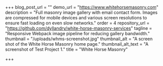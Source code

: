 +++
blog_post_url = ""
demo_url = "https://www.whitehorsemasonry.com"
description = "Full masonry image gallery with email contact form. Images are compressed for mobile devices and various screen resolutions to ensure fast loading on even slow networks."
order = 4
repository_url = "https://github.com/dyllandry/white-horse-masonry-services"
tagline = "Responsive Webpack image pipeline for reducing gallery bandwidth."
thumbnail = "/uploads/whms-screenshot.jpg"
thumbnail_alt = "A screen shot of the White Horse Masonry home page."
thumbnail_alt_text = "A screenshot of Test Project 1."
title = "White Horse Masonry"

+++
